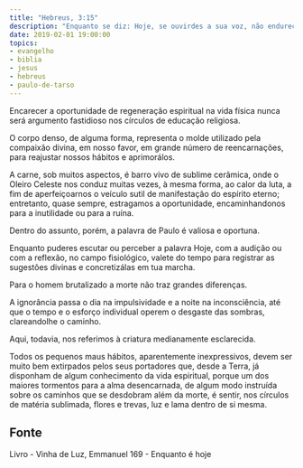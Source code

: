 ```yaml
---
title: "Hebreus, 3:15"
description: "Enquanto se diz: Hoje, se ouvirdes a sua voz, não endureçais os vossos corações."
date: 2019-02-01 19:00:00
topics: 
- evangelho
- biblia
- jesus
- hebreus
- paulo-de-tarso
---
```


Encarecer a oportunidade de regeneração espiritual na vida física nunca
será argumento fastidioso nos círculos de educação religiosa.

O corpo denso, de alguma forma, representa o molde utilizado pela
compaixão divina, em nosso favor, em grande número de reencarnações, para
reajustar nossos hábitos e aprimorá­los.

A carne, sob muitos aspectos, é barro vivo de sublime cerâmica, onde o
Oleiro Celeste nos conduz muitas vezes, à mesma forma, ao calor da luta, a fim de
aperfeiçoar­nos o veículo sutil de manifestação do espírito eterno; entretanto, quase
sempre, estragamos a oportunidade, encaminhando­nos para a inutilidade ou para a
ruína.

Dentro do assunto, porém, a palavra de Paulo é valiosa e oportuna.

Enquanto puderes escutar ou perceber a palavra Hoje, com a audição ou
com a reflexão, no campo fisiológico, vale­te do tempo para registrar as sugestões
divinas e concretizá­las em tua marcha.

Para o homem brutalizado a morte não traz grandes diferenças.

A ignorância passa o dia na impulsividade e a noite na inconsciência, até
que o tempo e o esforço individual operem o desgaste das sombras, clareando­lhe o
caminho.

Aqui, todavia, nos referimos à criatura medianamente esclarecida.

Todos os pequenos maus hábitos, aparentemente inexpressivos, devem ser
muito bem extirpados pelos seus portadores que, desde a Terra, já disponham de
algum conhecimento da vida espiritual, porque um dos maiores tormentos para a
alma desencarnada, de algum modo instruída sobre os caminhos que se desdobram
além da morte, é sentir, nos círculos de matéria sublimada, flores e trevas, luz e lama
dentro de si mesma.


## Fonte
Livro - Vinha de Luz, Emmanuel
169 - Enquanto é hoje
